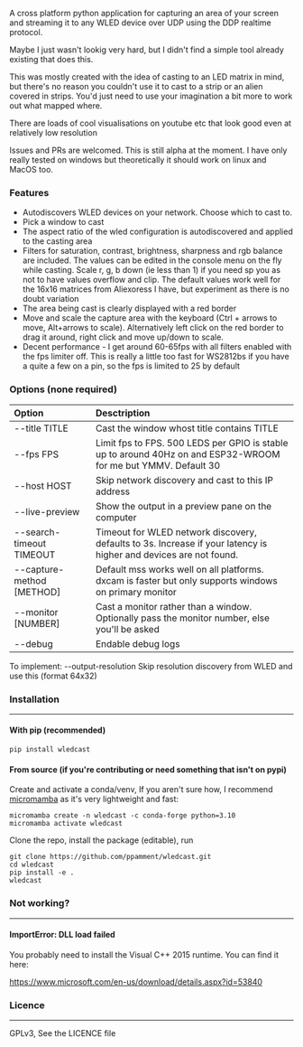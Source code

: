 A cross platform python application for capturing an area of your screen and streaming it to any WLED device over UDP using the DDP realtime protocol.

Maybe I just wasn't lookig very hard, but I didn't find a simple tool already existing that does this.

This was mostly created with the idea of casting to an LED matrix in mind, but there's no reason you couldn't use it to cast to a strip or an alien covered in strips. 
You'd just need to use your imagination a bit more to work out what mapped where.

There are loads of cool visualisations on youtube etc that look good even at relatively low resolution

Issues and PRs are welcomed. This is still alpha at the moment. I have only really tested on windows but theoretically it should work on linux and MacOS too.

### Features
- Autodiscovers WLED devices on your network. Choose which to cast to.
- Pick a window to cast
- The aspect ratio of the wled configuration is autodiscovered and applied to the casting area
- Filters for saturation, contrast, brightness, sharpness and rgb balance are included. The values can be edited in the console menu on the fly while casting.
  Scale r, g, b down (ie less than 1) if you need sp you as not to have values overflow and clip. The default values work well for the 16x16 matrices from Aliexoress I have, but experiment as there is no doubt variation
- The area being cast is clearly displayed with a red border
- Move and scale the capture area with the keyboard  (Ctrl + arrows to move, Alt+arrows to scale). Alternatively left click on the red border to drag it around, right click and move up/down to scale.
- Decent performance - I get around 60-65fps with all filters enabled with the fps limiter off. This is really a little too fast for WS2812bs if you have a quite a few on a pin, so the fps is limited to 25 by default

### Options (none required)
| Option                    | Desctription                                                                                                      |
|:--------------------------|:------------------------------------------------------------------------------------------------------------------|
| --title TITLE             | Cast the window whost title contains TITLE                                                                        |
| --fps FPS                 | Limit fps to FPS. 500 LEDS per GPIO is stable up to around 40Hz on and ESP32-WROOM for me but YMMV. Default 30    |
| --host HOST               | Skip network discovery and cast to this IP address                                                                |
| --live-preview            | Show the output in a preview pane on the computer                                                                 |
| --search-timeout TIMEOUT  | Timeout for WLED network discovery, defaults to 3s. Increase if your latency is higher and devices are not found. |
| --capture-method [METHOD] | Default mss works well on all platforms. dxcam is faster but only supports windows on primary monitor             |
| --monitor [NUMBER]        | Cast a monitor rather than a window. Optionally pass the monitor number, else you'll be asked                     |
| --debug                   | Endable debug logs                                                                                                |

To implement:
--output-resolution     Skip resolution discovery from WLED and use this (format 64x32)
### Installation
______
#### With pip (recommended)
```shell
pip install wledcast
```

#### From source (if you're contributing or need something that isn't on pypi)
Create and activate a conda/venv, If you aren't sure how, I recommend [micromamba](https://mamba.readthedocs.io/en/latest/installation/micromamba-installation.html)  as it's very lightweight and fast:
```shell
micromamba create -n wledcast -c conda-forge python=3.10
micromamba activate wledcast
```
Clone the repo, install the package (editable), run
```shell
git clone https://github.com/ppamment/wledcast.git
cd wledcast
pip install -e .
wledcast
```

### Not working?
______
#### ImportError: DLL load failed
You probably need to install the Visual C++ 2015 runtime. You can find it here:

https://www.microsoft.com/en-us/download/details.aspx?id=53840

### Licence
______
GPLv3, See the LICENCE file
